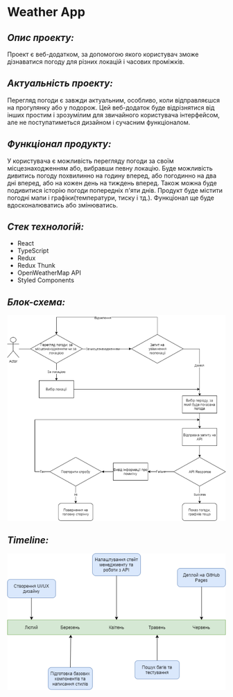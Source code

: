 # **Weather App**

## _Опис проекту:_

Проект є веб-додатком, за допомогою якого користувач зможе дізнаватися погоду для різних локацій і часових проміжків.

## _Актуальність проекту:_

Перегляд погоди є завжди актуальним, особливо, коли відправляєшся на прогулянку або у подорож. Цей веб-додаток буде відрізнятися від інших простим і зрозумілим для звичайного користувача інтерфейсом, але не поступатиметься дизайном і сучасним функціоналом.

## _Функціонал продукту:_

У користувача є можливість перегляду погоди за своїм місцезнаходженням або, вибравши певну локацію. Буде можливість дивитись погоду похвилинно на годину вперед, або погодинно на два дні вперед, або на кожен день на тиждень вперед. Також можна буде подивитися історію погоди попередніх п'яти днів. Продукт буде містити погодні мапи і графіки(температури, тиску і тд.). Функціонал ще буде вдосконалюватись або змінюватись.

## _Стек технологій:_

-   React
-   TypeScript
-   Redux
-   Redux Thunk
-   OpenWeatherMap API
-   Styled Components

## _Блок-схема:_

![Flowchart](./assets/flowcharts/flowchart.png)

## _Timeline:_

![Timeline](./assets/timelines/timeline.png)
